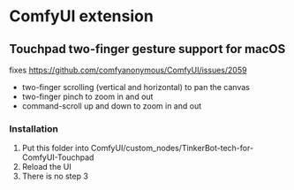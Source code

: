 # ComfyUI extension

## Touchpad two-finger gesture support for macOS

fixes https://github.com/comfyanonymous/ComfyUI/issues/2059

- two-finger scrolling (vertical and horizontal) to pan the canvas
- two-finger pinch to zoom in and out
- command-scroll up and down to zoom in and out


### Installation

1. Put this folder into ComfyUI/custom_nodes/TinkerBot-tech-for-ComfyUI-Touchpad
2. Reload the UI
3. There is no step 3
